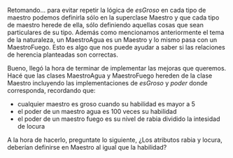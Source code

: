 Retomando... para evitar repetir la lógica de *esGroso* en cada tipo de maestro podemos definirla sólo en la superclase Maestro y que cada tipo de maestro herede de ella, sólo definiendo aquellas cosas que sean particulares de su tipo. Además como mencionamos anteriormente el tema de la naturaleza, un MaestroAgua es un Maestro y lo mismo pasa con un MaestroFuego. Esto es algo que nos puede ayudar a saber si las relaciones de herencia planteadas son correctas.

Bueno, llegó la hora de terminar de implementar las mejoras que queremos. Hacé que las clases MaestroAgua y MaestroFuego hereden de la clase Maestro incluyendo las implementaciones de *esGroso* y *poder* donde corresponda, recordando que:
* cualquier maestro es groso cuando su habilidad es mayor a 5
* el poder de un maestro agua es 100 veces su habilidad
* el poder de un maestro fuego es su nivel de rabia dividido la intesidad de locura

A la hora de hacerlo, preguntate lo siguiente, ¿Los atributos rabia y locura, deberían definirse en Maestro al igual que la habilidad?